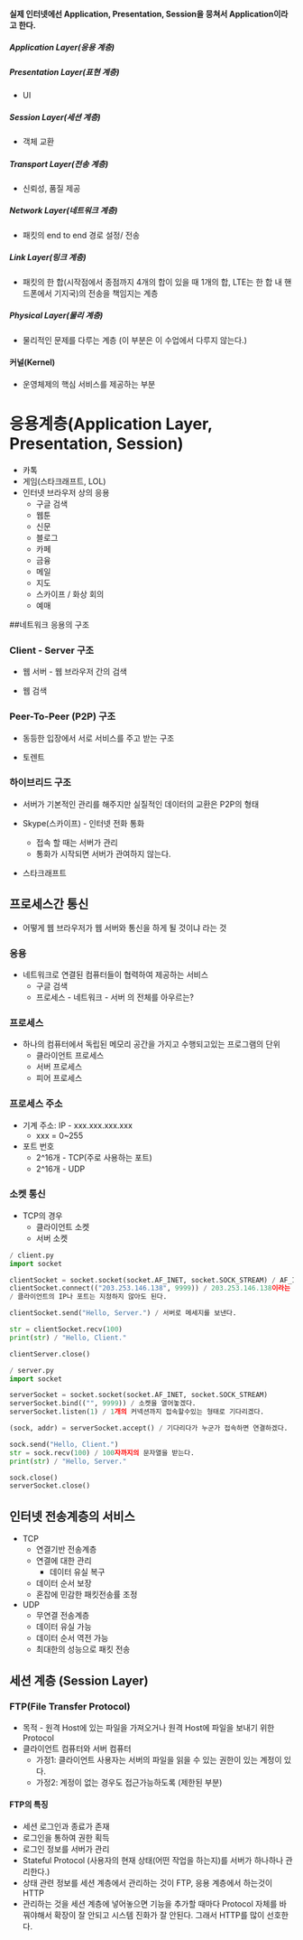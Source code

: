 #### 실제 인터넷에선 Application, Presentation, Session을 뭉쳐서 Application이라고 한다.

##### Application Layer(응용 계층)

##### Presentation Layer(표현 계층)

- UI

##### Session Layer(세션 계층)

- 객체 교환

##### Transport Layer(전송 계층)

- 신뢰성, 품질 제공

##### Network Layer(네트워크 계층)

- 패킷의 end to end 경로 설정/ 전송

##### Link Layer(링크 계층)

- 패킷의 한 합(시작점에서 종점까지 4개의 합이 있을 때 1개의 합, LTE는 한 합 내 핸드폰에서 기지국)의 전송을 책임지는 계층

##### Physical Layer(물리 계층)

- 물리적인 문제를 다루는 계층 (이 부분은 이 수업에서 다루지 않는다.)

#### 커널(Kernel)

- 운영체제의 핵심 서비스를 제공하는 부분

# 응용계층(Application Layer, Presentation, Session)

- 카톡
- 게임(스타크래프트, LOL)
- 인터넷 브라우저 상의 응용
  - 구글 검색
  - 웹툰
  - 신문
  - 블로그
  - 카페
  - 금융
  - 메일
  - 지도
  - 스카이프 / 화상 회의
  - 예매

##네트워크 응용의 구조

### Client - Server 구조

- 웹 서버 - 웹 브라우저 간의 검색

- 웹 검색

### Peer-To-Peer (P2P) 구조

- 동등한 입장에서 서로 서비스를 주고 받는 구조

- 토렌트

### 하이브리드 구조

- 서버가 기본적인 관리를 해주지만 실질적인 데이터의 교환은 P2P의 형태

- Skype(스카이프) - 인터넷 전화 통화
  - 접속 할 때는 서버가 관리
  - 통화가 시작되면 서버가 관여하지 않는다.
- 스타크래프트

## 프로세스간 통신

- 어떻게 웹 브라우저가 웹 서버와 통신을 하게 될 것이냐 라는 것

### 응용

- 네트워크로 연결된 컴퓨터들이 협력하여 제공하는 서비스
  - 구글 검색
  - 프로세스 - 네트워크 - 서버 의 전체를 아우르는?

### 프로세스

- 하나의 컴퓨터에서 독립된 메모리 공간을 가지고 수행되고있는 프로그램의 단위
  - 클라이언트 프로세스
  - 서버 프로세스
  - 피어 프로세스

### 프로세스 주소

- 기계 주소: IP - xxx.xxx.xxx.xxx
  - xxx = 0~255
- 포트 번호
  - 2^16개 - TCP(주로 사용하는 포트)
  - 2^16개 - UDP

### 소켓 통신

- TCP의 경우
  - 클라이언트 소켓
  - 서버 소켓

```python
/ client.py
import socket

clientSocket = socket.socket(socket.AF_INET, socket.SOCK_STREAM) / AF_INET = 인터넷 통신, SOCK_STREAM = TCP
clientSocket.connect(("203.253.146.138", 9999)) / 203.253.146.138이라는 IP 주소를 가진 컴퓨터의 9999번 포트에 연결한다.
/ 클라이언트의 IP나 포트는 지정하지 않아도 된다.

clientSocket.send("Hello, Server.") / 서버로 메세지를 보낸다.

str = clientSocket.recv(100)
print(str) / "Hello, Client."

clientServer.close()
```

```python
/ server.py
import socket

serverSocket = socket.socket(socket.AF_INET, socket.SOCK_STREAM)
serverSocket.bind(("", 9999)) / 소켓을 열어놓겠다.
serverSocket.listen(1) / 1개의 커넥션까지 접속할수있는 형태로 기다리겠다.

(sock, addr) = serverSocket.accept() / 기다리다가 누군가 접속하면 연결하겠다.

sock.send("Hello, Client.")
str = sock.recv(100) / 100자까지의 문자열을 받는다.
print(str) / "Hello, Server."

sock.close()
serverSocket.close()
```



## 인터넷 전송계층의 서비스

- TCP
  - 연결기반 전송계층
  - 연결에 대한 관리
    - 데이터 유실 복구
  - 데이터 순서 보장
  - 혼잡에 민감한 패킷전송률 조정
- UDP
  - 무연결 전송계층
  - 데이터 유실 가능
  - 데이터 순서 역전 가능
  - 최대한의 성능으로 패킷 전송

## 세션 계층 (Session Layer)

### FTP(File Transfer Protocol)

- 목적 - 원격 Host에 있는 파일을 가져오거나 원격 Host에 파일을 보내기 위한 Protocol
- 클라이언트 컴퓨터와 서버 컴퓨터
  - 가정1: 클라이언트 사용자는 서버의 파일을 읽을 수 있는 권한이 있는 계정이 있다.
  - 가정2: 계정이 없는 경우도 접근가능하도록 (제한된 부분)

#### FTP의 특징

- 세션 로그인과 종료가 존재
- 로그인을 통하여 권한 획득
- 로그인 정보를 서버가 관리
- Stateful Protocol (사용자의 현재 상태(어떤 작업을 하는지)를 서버가 하나하나 관리한다.)
- 상태 관련 정보를 세션 계층에서 관리하는 것이 FTP, 응용 계층에서 하는것이 HTTP
- 관리하는 것을 세션 계층에 넣어놓으면 기능을 추가할 때마다 Protocol 자체를 바꿔야해서 확장이 잘 안되고 시스템 진화가 잘 안된다. 그래서 HTTP를 많이 선호한다.

